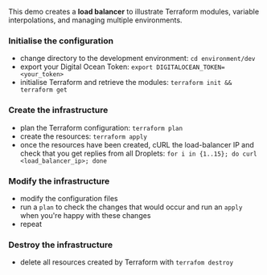 This demo creates a **load balancer** to illustrate Terraform modules, variable interpolations, and managing multiple environments.
### Initialise the configuration
* change directory to the development environment: `cd environment/dev`
* export your Digital Ocean Token: `export DIGITALOCEAN_TOKEN=<your_token>`
* initialise Terraform and retrieve the modules: `terraform init && terraform get`
### Create the infrastructure
* plan the Terraform configuration: `terraform plan`
* create the resources: `terraform apply`
* once the resources have been created, cURL the load-balancer IP and check that you get replies from all Droplets: `for i in {1..15}; do curl <load_balancer_ip>; done`
### Modify the infrastructure
* modify the configuration files
* run a `plan` to check the changes that would occur and run an `apply` when you're happy with these changes
* repeat
### Destroy the infrastructure
* delete all resources created by Terraform with `terrafom destroy`

